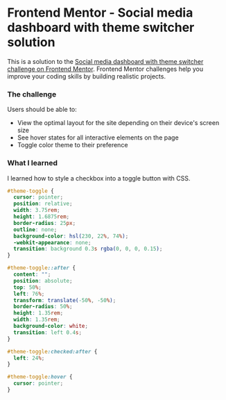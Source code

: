 # Frontend Mentor - Social media dashboard with theme switcher solution

This is a solution to the [Social media dashboard with theme switcher challenge on Frontend Mentor](https://www.frontendmentor.io/challenges/social-media-dashboard-with-theme-switcher-6oY8ozp_H). Frontend Mentor challenges help you improve your coding skills by building realistic projects. 

### The challenge

Users should be able to:

- View the optimal layout for the site depending on their device's screen size
- See hover states for all interactive elements on the page
- Toggle color theme to their preference

### What I learned

I learned how to style a checkbox into a toggle button with CSS.

```css
#theme-toggle {
  cursor: pointer;
  position: relative;
  width: 3.75rem;
  height: 1.6875rem;
  border-radius: 25px;
  outline: none;
  background-color: hsl(230, 22%, 74%);
  -webkit-appearance: none;
  transition: background 0.3s rgba(0, 0, 0, 0.15);
}

#theme-toggle::after {
  content: "";
  position: absolute;
  top: 50%;
  left: 76%;
  transform: translate(-50%, -50%);
  border-radius: 50%;
  height: 1.35rem;
  width: 1.35rem;
  background-color: white;
  transition: left 0.4s;
}

#theme-toggle:checked:after {
  left: 24%;
}

#theme-toggle:hover {
  cursor: pointer;
}
```
